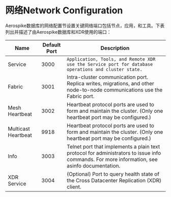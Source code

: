 # 网络Network Configuration

Aerospike数据库的网络配置节设置关键网络端口包括节点，应用，和工具。下表列出并描述了由Aerospike数据库和XDR使用的端口：

| Name | Default Port | Description |
| -- | -- | -- |
| Service | 3000 |  ```Application, Tools, and Remote XDR use the Service port for database operations and cluster state.```|
| Fabric | 3001 | Intra-cluster communication port. Replica writes, migrations, and other node-to-node communications use the Fabric port.|
| Mesh Heartbeat | 3002 | Heartbeat protocol ports are used to form and maintain the cluster. (Only one heartbeat port may be configured.) |
| Multicast Heartbeat| 9918 | Heartbeat protocol ports are used to form and maintain the cluster. (Only one heartbeat port may be configured.) |
| Info | 3003 | Telnet port that implements a plain text protocol for administrators to issue info commands. For more information, see asinfo documentation. |
| XDR Service | 3004 | 	(Optional) Port to query health state of the Cross Datacenter Replication (XDR) client. |


		
